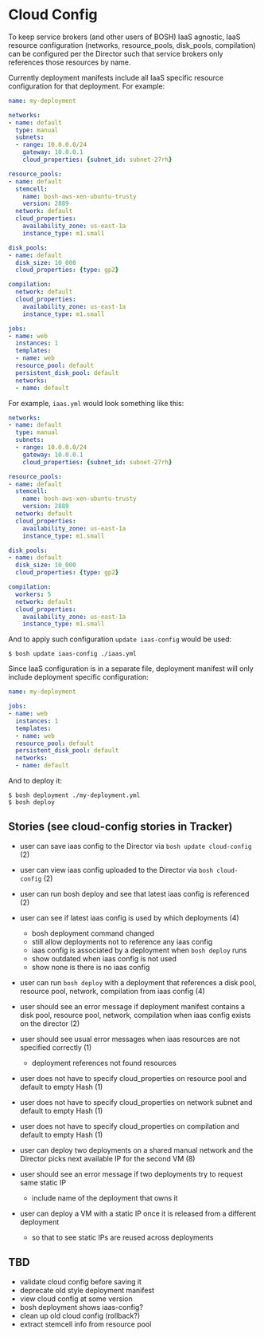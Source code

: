 # Cloud Config

To keep service brokers (and other users of BOSH) IaaS agnostic, IaaS resource configuration (networks, resource_pools, disk_pools, compilation) can be configured per the Director such that service brokers only references those resources by name.

Currently deployment manifests include all IaaS specific resource configuration for that deployment. For example:

```yaml
name: my-deployment

networks:
- name: default
  type: manual
  subnets:
  - range: 10.0.0.0/24
    gateway: 10.0.0.1
    cloud_properties: {subnet_id: subnet-27rh}

resource_pools:
- name: default
  stemcell:
  	name: bosh-aws-xen-ubuntu-trusty
  	version: 2889
  network: default
  cloud_properties:
  	availability_zone: us-east-1a
  	instance_type: m1.small

disk_pools:
- name: default
  disk_size: 10_000
  cloud_properties: {type: gp2}

compilation:
  network: default
  cloud_properties:
  	availability_zone: us-east-1a
  	instance_type: m1.small

jobs:
- name: web
  instances: 1
  templates:
  - name: web
  resource_pool: default
  persistent_disk_pool: default
  networks:
  - name: default
```

For example, `iaas.yml` would look something like this:

```yaml
networks:
- name: default
  type: manual
  subnets:
  - range: 10.0.0.0/24
    gateway: 10.0.0.1
    cloud_properties: {subnet_id: subnet-27rh}

resource_pools:
- name: default
  stemcell:
  	name: bosh-aws-xen-ubuntu-trusty
  	version: 2889
  network: default
  cloud_properties:
  	availability_zone: us-east-1a
  	instance_type: m1.small

disk_pools:
- name: default
  disk_size: 10_000
  cloud_properties: {type: gp2}

compilation:
  workers: 5
  network: default
  cloud_properties:
  	availability_zone: us-east-1a
  	instance_type: m1.small
```

And to apply such configuration `update iaas-config` would be used:

```
$ bosh update iaas-config ./iaas.yml
```

Since IaaS configuration is in a separate file, deployment manifest will only include deployment specific configuration:

```yaml
name: my-deployment

jobs:
- name: web
  instances: 1
  templates:
  - name: web
  resource_pool: default
  persistent_disk_pool: default
  networks:
  - name: default
```

And to deploy it:

```
$ bosh deployment ./my-deployment.yml
$ bosh deploy
```

## Stories (see cloud-config stories in Tracker)

* user can save iaas config to the Director via `bosh update cloud-config` (2)
* user can view iaas config uploaded to the Director via `bosh cloud-config` (2)
* user can run bosh deploy and see that latest iaas config is referenced (2)
* user can see if latest iaas config is used by which deployments (4)
  - bosh deployment command changed
  - still allow deployments not to reference any iaas config
  - iaas config is associated by a deployment when `bosh deploy` runs
  - show outdated when iaas config is not used
  - show none is there is no iaas config
* user can run `bosh deploy` with a deployment that references a disk pool, resource pool, network, compilation from iaas config (4)
* user should see an error message if deployment manifest contains a disk pool, resource pool, network, compilation when iaas config exists on the director (2)
* user should see usual error messages when iaas resources are not specified correctly (1)
  - deployment references not found resources 

* user does not have to specify cloud_properties on resource pool and default to empty Hash (1)
* user does not have to specify cloud_properties on network subnet and default to empty Hash (1)
* user does not have to specify cloud_properties on compilation and default to empty Hash (1)

* user can deploy two deployments on a shared manual network and the Director picks next available IP for the second VM (8)
* user should see an error message if two deployments try to request same static IP
  - include name of the deployment that owns it
* user can deploy a VM with a static IP once it is released from a different deployment
  - so that to see static IPs are reused across deployments

## TBD

* validate cloud config before saving it
* deprecate old style deployment manifest
* view cloud config at some version
* bosh deployment shows iaas-config?
* clean up old cloud config (rollback?)
* extract stemcell info from resource pool

